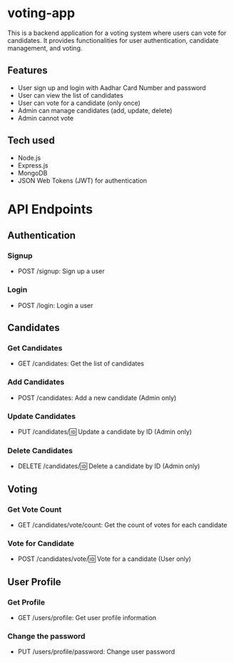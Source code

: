# voting-app
This is a backend application for a voting system where users can vote for candidates. It provides functionalities for user authentication, candidate management, and voting.
## Features
* User sign up and login with Aadhar Card Number and password
* User can view the list of candidates
* User can vote for a candidate (only once)
* Admin can manage candidates (add, update, delete)
* Admin cannot vote
## Tech used
* Node.js
* Express.js
* MongoDB
* JSON Web Tokens (JWT) for authentication
# API Endpoints
## Authentication
### Signup
* POST /signup: Sign up a user
### Login
* POST /login: Login a user
## Candidates
### Get Candidates
* GET /candidates: Get the list of candidates
### Add Candidates
* POST /candidates: Add a new candidate (Admin only)
### Update Candidates
* PUT /candidates/:id: Update a candidate by ID (Admin only)
### Delete Candidates
* DELETE /candidates/:id: Delete a candidate by ID (Admin only)
## Voting
### Get Vote Count
* GET /candidates/vote/count: Get the count of votes for each candidate
### Vote for Candidate
* POST /candidates/vote/:id: Vote for a candidate (User only)
## User Profile
### Get Profile
* GET /users/profile: Get user profile information
### Change the password
* PUT /users/profile/password: Change user password



